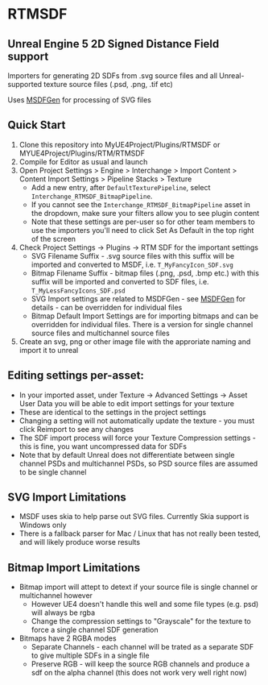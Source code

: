 # RTMSDF
## Unreal Engine 5 2D Signed Distance Field support
Importers for generating 2D SDFs from .svg source files and all Unreal-supported texture source files (.psd, .png, .tif etc)

Uses [MSDFGen](https://github.com/Chlumsky/msdfgen) for processing of SVG files


## Quick Start
1. Clone this repository into MyUE4Project/Plugins/RTMSDF or MYUE4Project/Plugins/RTM/RTMSDF
2. Compile for Editor as usual and launch
3. Open Project Settings > Engine > Interchange > Import Content > Content Import Settings > Pipeline Stacks > Texture
    * Add a new entry, after `DefaultTexturePipeline`, select `Interchange_RTMSDF_BitmapPipeline`.
    * If you cannot see the `Interchange_RTMSDF_BitmapPipeline` asset in the dropdown, make sure your filters allow you to see plugin content
    * Note that these settings are per-user so for other team members to use the importers you'll need to click Set As Default in the top right of the screen
5. Check Project Settings -> Plugins -> RTM SDF for the important settings
    * SVG Filename Suffix - .svg source files with this suffix will be imported and converted to MSDF, i.e. `T_MyFancyIcon_SDF.svg`
    * Bitmap Filename Suffix - bitmap files (.png, .psd, .bmp etc.) with this suffix will be imported and converted to SDF files, i.e. `T_MyLessFancyIcons_SDF.psd`
    * SVG Import settings are related to MSDFGen - see [MSDFGen](https://github.com/Chlumsky/msdfgen) for details - can be overridden for individual files
    * Bitmap Default Import Settings are for importing bitmaps and can be overridden for individual files. There is a version for single channel source files and multichannel source files
4. Create an svg, png or other image file with the approriate naming and import it to unreal

## Editing settings per-asset:
* In your imported asset, under Texture -> Advanced Settings -> Asset User Data you will be able to edit import settings for your texture
* These are identical to the settings in the project settings
* Changing a setting will not automatically update the texture - you must click Reimport to see any changes
* The SDF import process will force your Texture Compression settings - this is fine, you want uncompressed data for SDFs
* Note that by default Unreal does not differentiate between single channel PSDs and multichannel PSDs, so PSD source files are assumed to be single channel

## SVG Import Limitations
* MSDF uses skia to help parse out SVG files. Currently Skia support is Windows only
* There is a fallback parser for Mac / Linux that has not really been tested, and will likely produce worse results

## Bitmap Import Limitations
* Bitmap import will attept to detext if your source file is single channel or multichannel however
  * However UE4 doesn't handle this well and some file types (e.g. psd) will always be rgba
  * Change the compression settings to "Grayscale" for the texture to force a single channel SDF generation
* Bitmaps have 2 RGBA modes
  * Separate Channels - each channel will be trated as a separate SDF to give multiple SDFs in a single file
  * Preserve RGB - will keep the source RGB channels and produce a sdf on the alpha channel (this does not work very well right now)

